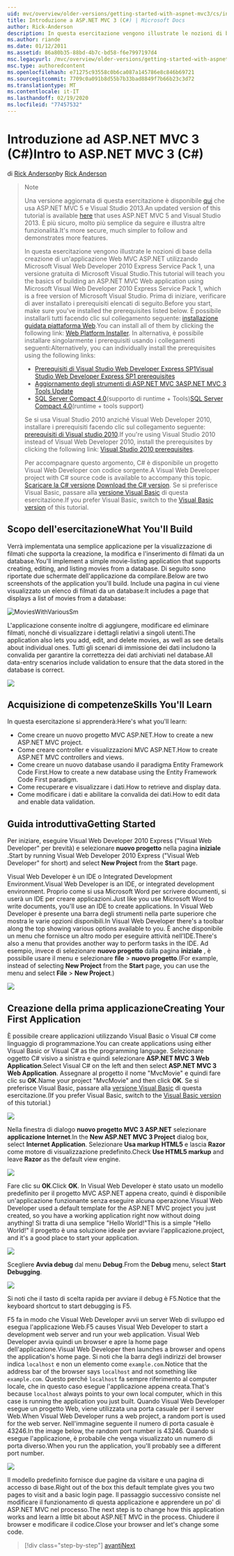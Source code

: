 ```yaml
---
uid: mvc/overview/older-versions/getting-started-with-aspnet-mvc3/cs/intro-to-aspnet-mvc-3
title: Introduzione a ASP.NET MVC 3 (C#) | Microsoft Docs
author: Rick-Anderson
description: In questa esercitazione vengono illustrate le nozioni di base della creazione di un'applicazione Web MVC ASP.NET utilizzando Microsoft Visual Web Developer 2010 Express Service Pack 1, ovvero...
ms.author: riande
ms.date: 01/12/2011
ms.assetid: 86a80b35-88bd-4b7c-bd58-f6e7997197d4
msc.legacyurl: /mvc/overview/older-versions/getting-started-with-aspnet-mvc3/cs/intro-to-aspnet-mvc-3
msc.type: authoredcontent
ms.openlocfilehash: e71275c93558c0b6ca087a145786e8c846b69721
ms.sourcegitcommit: 7709c0a091b8d55b7b33bad8849f7b66b23c3d72
ms.translationtype: MT
ms.contentlocale: it-IT
ms.lasthandoff: 02/19/2020
ms.locfileid: "77457532"
---
```

# <a name="intro-to-aspnet-mvc-3-c"></a><span data-ttu-id="85525-103">Introduzione ad ASP.NET MVC 3 (C#)</span><span class="sxs-lookup"><span data-stu-id="85525-103">Intro to ASP.NET MVC 3 (C#)</span></span>

<span data-ttu-id="85525-104">di [Rick Anderson](https://twitter.com/RickAndMSFT)</span><span class="sxs-lookup"><span data-stu-id="85525-104">by [Rick Anderson](https://twitter.com/RickAndMSFT)</span></span>

> > [!NOTE]
> > <span data-ttu-id="85525-105">Una versione aggiornata di questa esercitazione è disponibile [qui](../../../getting-started/introduction/getting-started.md) che usa ASP.NET MVC 5 e Visual Studio 2013.</span><span class="sxs-lookup"><span data-stu-id="85525-105">An updated version of this tutorial is available [here](../../../getting-started/introduction/getting-started.md) that uses ASP.NET MVC 5 and Visual Studio 2013.</span></span> <span data-ttu-id="85525-106">È più sicuro, molto più semplice da seguire e illustra altre funzionalità.</span><span class="sxs-lookup"><span data-stu-id="85525-106">It's more secure, much simpler to follow and demonstrates more features.</span></span>
> 
> 
> <span data-ttu-id="85525-107">In questa esercitazione vengono illustrate le nozioni di base della creazione di un'applicazione Web MVC ASP.NET utilizzando Microsoft Visual Web Developer 2010 Express Service Pack 1, una versione gratuita di Microsoft Visual Studio.</span><span class="sxs-lookup"><span data-stu-id="85525-107">This tutorial will teach you the basics of building an ASP.NET MVC Web application using Microsoft Visual Web Developer 2010 Express Service Pack 1, which is a free version of Microsoft Visual Studio.</span></span> <span data-ttu-id="85525-108">Prima di iniziare, verificare di aver installato i prerequisiti elencati di seguito.</span><span class="sxs-lookup"><span data-stu-id="85525-108">Before you start, make sure you've installed the prerequisites listed below.</span></span> <span data-ttu-id="85525-109">È possibile installarli tutti facendo clic sul collegamento seguente: [installazione guidata piattaforma Web](https://www.microsoft.com/web/gallery/install.aspx?appid=VWD2010SP1Pack).</span><span class="sxs-lookup"><span data-stu-id="85525-109">You can install all of them by clicking the following link: [Web Platform Installer](https://www.microsoft.com/web/gallery/install.aspx?appid=VWD2010SP1Pack).</span></span> <span data-ttu-id="85525-110">In alternativa, è possibile installare singolarmente i prerequisiti usando i collegamenti seguenti:</span><span class="sxs-lookup"><span data-stu-id="85525-110">Alternatively, you can individually install the prerequisites using the following links:</span></span>
> 
> - [<span data-ttu-id="85525-111">Prerequisiti di Visual Studio Web Developer Express SP1</span><span class="sxs-lookup"><span data-stu-id="85525-111">Visual Studio Web Developer Express SP1 prerequisites</span></span>](https://www.microsoft.com/web/gallery/install.aspx?appid=VWD2010SP1Pack)
> - [<span data-ttu-id="85525-112">Aggiornamento degli strumenti di ASP.NET MVC 3</span><span class="sxs-lookup"><span data-stu-id="85525-112">ASP.NET MVC 3 Tools Update</span></span>](https://www.microsoft.com/web/gallery/install.aspx?appsxml=&amp;appid=MVC3)
> - <span data-ttu-id="85525-113">[SQL Server Compact 4,0](https://www.microsoft.com/web/gallery/install.aspx?appid=SQLCE;SQLCEVSTools_4_0)(supporto di runtime + Tools)</span><span class="sxs-lookup"><span data-stu-id="85525-113">[SQL Server Compact 4.0](https://www.microsoft.com/web/gallery/install.aspx?appid=SQLCE;SQLCEVSTools_4_0)(runtime + tools support)</span></span>
> 
> <span data-ttu-id="85525-114">Se si usa Visual Studio 2010 anziché Visual Web Developer 2010, installare i prerequisiti facendo clic sul collegamento seguente: [prerequisiti di Visual studio 2010](https://www.microsoft.com/web/gallery/install.aspx?appsxml=&amp;appid=VS2010SP1Pack).</span><span class="sxs-lookup"><span data-stu-id="85525-114">If you're using Visual Studio 2010 instead of Visual Web Developer 2010, install the prerequisites by clicking the following link: [Visual Studio 2010 prerequisites](https://www.microsoft.com/web/gallery/install.aspx?appsxml=&amp;appid=VS2010SP1Pack).</span></span>
> 
> <span data-ttu-id="85525-115">Per accompagnare questo argomento, C# è disponibile un progetto Visual Web Developer con codice sorgente.</span><span class="sxs-lookup"><span data-stu-id="85525-115">A Visual Web Developer project with C# source code is available to accompany this topic.</span></span> <span data-ttu-id="85525-116">[Scaricare la C# versione](https://code.msdn.microsoft.com/Introduction-to-MVC-3-10d1b098).</span><span class="sxs-lookup"><span data-stu-id="85525-116">[Download the C# version](https://code.msdn.microsoft.com/Introduction-to-MVC-3-10d1b098).</span></span> <span data-ttu-id="85525-117">Se si preferisce Visual Basic, passare alla [versione Visual Basic](../vb/intro-to-aspnet-mvc-3.md) di questa esercitazione.</span><span class="sxs-lookup"><span data-stu-id="85525-117">If you prefer Visual Basic, switch to the [Visual Basic version](../vb/intro-to-aspnet-mvc-3.md) of this tutorial.</span></span>

## <a name="what-youll-build"></a><span data-ttu-id="85525-118">Scopo dell'esercitazione</span><span class="sxs-lookup"><span data-stu-id="85525-118">What You'll Build</span></span>

<span data-ttu-id="85525-119">Verrà implementata una semplice applicazione per la visualizzazione di filmati che supporta la creazione, la modifica e l'inserimento di filmati da un database.</span><span class="sxs-lookup"><span data-stu-id="85525-119">You'll implement a simple movie-listing application that supports creating, editing, and listing movies from a database.</span></span> <span data-ttu-id="85525-120">Di seguito sono riportate due schermate dell'applicazione da compilare.</span><span class="sxs-lookup"><span data-stu-id="85525-120">Below are two screenshots of the application you'll build.</span></span> <span data-ttu-id="85525-121">Include una pagina in cui viene visualizzato un elenco di filmati da un database:</span><span class="sxs-lookup"><span data-stu-id="85525-121">It includes a page that displays a list of movies from a database:</span></span>

![MoviesWithVariousSm](intro-to-aspnet-mvc-3/_static/image1.png)

<span data-ttu-id="85525-123">L'applicazione consente inoltre di aggiungere, modificare ed eliminare filmati, nonché di visualizzare i dettagli relativi a singoli utenti.</span><span class="sxs-lookup"><span data-stu-id="85525-123">The application also lets you add, edit, and delete movies, as well as see details about individual ones.</span></span> <span data-ttu-id="85525-124">Tutti gli scenari di immissione dei dati includono la convalida per garantire la correttezza dei dati archiviati nel database.</span><span class="sxs-lookup"><span data-stu-id="85525-124">All data-entry scenarios include validation to ensure that the data stored in the database is correct.</span></span>

![](intro-to-aspnet-mvc-3/_static/image2.png)

## <a name="skills-youll-learn"></a><span data-ttu-id="85525-125">Acquisizione di competenze</span><span class="sxs-lookup"><span data-stu-id="85525-125">Skills You'll Learn</span></span>

<span data-ttu-id="85525-126">In questa esercitazione si apprenderà:</span><span class="sxs-lookup"><span data-stu-id="85525-126">Here's what you'll learn:</span></span>

- <span data-ttu-id="85525-127">Come creare un nuovo progetto MVC ASP.NET.</span><span class="sxs-lookup"><span data-stu-id="85525-127">How to create a new ASP.NET MVC project.</span></span>
- <span data-ttu-id="85525-128">Come creare controller e visualizzazioni MVC ASP.NET.</span><span class="sxs-lookup"><span data-stu-id="85525-128">How to create ASP.NET MVC controllers and views.</span></span>
- <span data-ttu-id="85525-129">Come creare un nuovo database usando il paradigma Entity Framework Code First.</span><span class="sxs-lookup"><span data-stu-id="85525-129">How to create a new database using the Entity Framework Code First paradigm.</span></span>
- <span data-ttu-id="85525-130">Come recuperare e visualizzare i dati.</span><span class="sxs-lookup"><span data-stu-id="85525-130">How to retrieve and display data.</span></span>
- <span data-ttu-id="85525-131">Come modificare i dati e abilitare la convalida dei dati.</span><span class="sxs-lookup"><span data-stu-id="85525-131">How to edit data and enable data validation.</span></span>

## <a name="getting-started"></a><span data-ttu-id="85525-132">Guida introduttiva</span><span class="sxs-lookup"><span data-stu-id="85525-132">Getting Started</span></span>

<span data-ttu-id="85525-133">Per iniziare, eseguire Visual Web Developer 2010 Express ("Visual Web Developer" per brevità) e selezionare **nuovo progetto** nella pagina **iniziale** .</span><span class="sxs-lookup"><span data-stu-id="85525-133">Start by running Visual Web Developer 2010 Express ("Visual Web Developer" for short) and select **New Project** from the **Start** page.</span></span>

<span data-ttu-id="85525-134">Visual Web Developer è un IDE o Integrated Development Environment.</span><span class="sxs-lookup"><span data-stu-id="85525-134">Visual Web Developer is an IDE, or integrated development environment.</span></span> <span data-ttu-id="85525-135">Proprio come si usa Microsoft Word per scrivere documenti, si userà un IDE per creare applicazioni.</span><span class="sxs-lookup"><span data-stu-id="85525-135">Just like you use Microsoft Word to write documents, you'll use an IDE to create applications.</span></span> <span data-ttu-id="85525-136">In Visual Web Developer è presente una barra degli strumenti nella parte superiore che mostra le varie opzioni disponibili.</span><span class="sxs-lookup"><span data-stu-id="85525-136">In Visual Web Developer there's a toolbar along the top showing various options available to you.</span></span> <span data-ttu-id="85525-137">È anche disponibile un menu che fornisce un altro modo per eseguire attività nell'IDE.</span><span class="sxs-lookup"><span data-stu-id="85525-137">There's also a menu that provides another way to perform tasks in the IDE.</span></span> <span data-ttu-id="85525-138">Ad esempio, invece di selezionare **nuovo progetto** dalla pagina **iniziale** , è possibile usare il menu e selezionare **file** &gt; **nuovo progetto**.</span><span class="sxs-lookup"><span data-stu-id="85525-138">(For example, instead of selecting **New Project** from the **Start** page, you can use the menu and select **File** &gt; **New Project**.)</span></span>

[![](intro-to-aspnet-mvc-3/_static/image4.png)](intro-to-aspnet-mvc-3/_static/image3.png)

## <a name="creating-your-first-application"></a><span data-ttu-id="85525-139">Creazione della prima applicazione</span><span class="sxs-lookup"><span data-stu-id="85525-139">Creating Your First Application</span></span>

<span data-ttu-id="85525-140">È possibile creare applicazioni utilizzando Visual Basic o Visual C# come linguaggio di programmazione.</span><span class="sxs-lookup"><span data-stu-id="85525-140">You can create applications using either Visual Basic or Visual C# as the programming language.</span></span> <span data-ttu-id="85525-141">Selezionare oggetto C# visivo a sinistra e quindi selezionare **ASP.NET MVC 3 Web Application**.</span><span class="sxs-lookup"><span data-stu-id="85525-141">Select Visual C# on the left and then select **ASP.NET MVC 3 Web Application**.</span></span> <span data-ttu-id="85525-142">Assegnare al progetto il nome "MvcMovie" e quindi fare clic su **OK**.</span><span class="sxs-lookup"><span data-stu-id="85525-142">Name your project "MvcMovie" and then click **OK**.</span></span> <span data-ttu-id="85525-143">Se si preferisce Visual Basic, passare alla [versione Visual Basic](../vb/intro-to-aspnet-mvc-3.md) di questa esercitazione.</span><span class="sxs-lookup"><span data-stu-id="85525-143">(If you prefer Visual Basic, switch to the [Visual Basic version](../vb/intro-to-aspnet-mvc-3.md) of this tutorial.)</span></span>

![](intro-to-aspnet-mvc-3/_static/image5.png)

<span data-ttu-id="85525-144">Nella finestra di dialogo **nuovo progetto MVC 3 ASP.NET** selezionare **applicazione Internet**.</span><span class="sxs-lookup"><span data-stu-id="85525-144">In the **New ASP.NET MVC 3 Project** dialog box, select **Internet Application**.</span></span> <span data-ttu-id="85525-145">Selezionare **Usa markup HTML5** e lascia **Razor** come motore di visualizzazione predefinito.</span><span class="sxs-lookup"><span data-stu-id="85525-145">Check **Use HTML5 markup** and leave **Razor** as the default view engine.</span></span>

![](intro-to-aspnet-mvc-3/_static/image6.png)

<span data-ttu-id="85525-146">Fare clic su **OK**.</span><span class="sxs-lookup"><span data-stu-id="85525-146">Click **OK**.</span></span> <span data-ttu-id="85525-147">In Visual Web Developer è stato usato un modello predefinito per il progetto MVC ASP.NET appena creato, quindi è disponibile un'applicazione funzionante senza eseguire alcuna operazione.</span><span class="sxs-lookup"><span data-stu-id="85525-147">Visual Web Developer used a default template for the ASP.NET MVC project you just created, so you have a working application right now without doing anything!</span></span> <span data-ttu-id="85525-148">Si tratta di una semplice "Hello World!"</span><span class="sxs-lookup"><span data-stu-id="85525-148">This is a simple "Hello World!"</span></span> <span data-ttu-id="85525-149">il progetto è una soluzione ideale per avviare l'applicazione.</span><span class="sxs-lookup"><span data-stu-id="85525-149">project, and it's a good place to start your application.</span></span>

[![](intro-to-aspnet-mvc-3/_static/image8.png)](intro-to-aspnet-mvc-3/_static/image7.png)

<span data-ttu-id="85525-150">Scegliere **Avvia debug** dal menu **Debug**.</span><span class="sxs-lookup"><span data-stu-id="85525-150">From the **Debug** menu, select **Start Debugging**.</span></span>

![](intro-to-aspnet-mvc-3/_static/image9.png)

<span data-ttu-id="85525-151">Si noti che il tasto di scelta rapida per avviare il debug è F5.</span><span class="sxs-lookup"><span data-stu-id="85525-151">Notice that the keyboard shortcut to start debugging is F5.</span></span>

<span data-ttu-id="85525-152">F5 fa in modo che Visual Web Developer avvii un server Web di sviluppo ed esegua l'applicazione Web.</span><span class="sxs-lookup"><span data-stu-id="85525-152">F5 causes Visual Web Developer to start a development web server and run your web application.</span></span> <span data-ttu-id="85525-153">Visual Web Developer avvia quindi un browser e apre la home page dell'applicazione.</span><span class="sxs-lookup"><span data-stu-id="85525-153">Visual Web Developer then launches a browser and opens the application's home page.</span></span> <span data-ttu-id="85525-154">Si noti che la barra degli indirizzi del browser indica `localhost` e non un elemento come `example.com`.</span><span class="sxs-lookup"><span data-stu-id="85525-154">Notice that the address bar of the browser says `localhost` and not something like `example.com`.</span></span> <span data-ttu-id="85525-155">Questo perché `localhost` fa sempre riferimento al computer locale, che in questo caso esegue l'applicazione appena creata.</span><span class="sxs-lookup"><span data-stu-id="85525-155">That's because `localhost` always points to your own local computer, which in this case is running the application you just built.</span></span> <span data-ttu-id="85525-156">Quando Visual Web Developer esegue un progetto Web, viene utilizzata una porta casuale per il server Web.</span><span class="sxs-lookup"><span data-stu-id="85525-156">When Visual Web Developer runs a web project, a random port is used for the web server.</span></span> <span data-ttu-id="85525-157">Nell'immagine seguente il numero di porta casuale è 43246.</span><span class="sxs-lookup"><span data-stu-id="85525-157">In the image below, the random port number is 43246.</span></span> <span data-ttu-id="85525-158">Quando si esegue l'applicazione, è probabile che venga visualizzato un numero di porta diverso.</span><span class="sxs-lookup"><span data-stu-id="85525-158">When you run the application, you'll probably see a different port number.</span></span>

![](intro-to-aspnet-mvc-3/_static/image10.png)

<span data-ttu-id="85525-159">Il modello predefinito fornisce due pagine da visitare e una pagina di accesso di base.</span><span class="sxs-lookup"><span data-stu-id="85525-159">Right out of the box this default template gives you two pages to visit and a basic login page.</span></span> <span data-ttu-id="85525-160">Il passaggio successivo consiste nel modificare il funzionamento di questa applicazione e apprendere un po' di ASP.NET MVC nel processo.</span><span class="sxs-lookup"><span data-stu-id="85525-160">The next step is to change how this application works and learn a little bit about ASP.NET MVC in the process.</span></span> <span data-ttu-id="85525-161">Chiudere il browser e modificare il codice.</span><span class="sxs-lookup"><span data-stu-id="85525-161">Close your browser and let's change some code.</span></span>

> [!div class="step-by-step"]
> [<span data-ttu-id="85525-162">avanti</span><span class="sxs-lookup"><span data-stu-id="85525-162">Next</span></span>](adding-a-controller.md)
